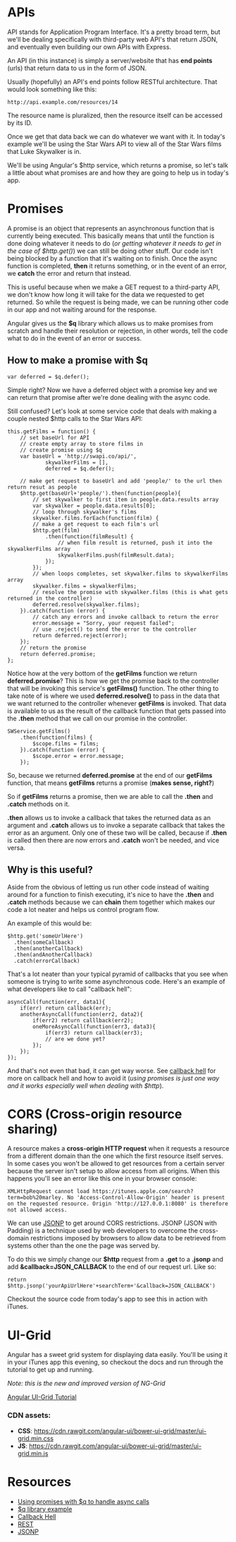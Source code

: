 # APIs
API stands for Application Program Interface. It's a pretty broad term, but we'll be dealing specifically with third-party web API's that return JSON, and eventually even building our own APIs with Express.

An API (in this instance) is simply a server/website that has **end points** (urls) that return data to us in the form of JSON.

Usually (hopefully) an API's end points follow RESTful architecture. That would look something like this:

```
http://api.example.com/resources/14
```

The resource name is pluralized, then the resource itself can be accessed by its ID.

Once we get that data back we can do whatever we want with it. In today's example we'll be using the Star Wars API to view all of the Star Wars films that Luke Skywalker is in.

We'll be using Angular's $http service, which returns a promise, so let's talk a little about what promises are and how they are going to help us in today's app.

# Promises

A promise is an object that represents an asynchronous function that is currently being executed.
This basically means that until the function is done doing whatever it needs to do (*or getting whatever it needs to get in the case of $http.get()*) we can still be doing other stuff. Our code isn't being blocked by a function that it's waiting on to finish. Once the async function is completed, **then** it returns something, or in the event of an error, we **catch** the error and return that instead.

This is useful because when we make a GET request to a third-party API, we don't know how long it will take for the data we requested to get returned. So while the request is being made, we can be running other code in our app and not waiting around for the response.

Angular gives us the **$q** library which allows us to make promises from scratch and handle their resolution or rejection, in other words, tell the code what to do in the event of an error or success.

## How to make a promise with $q

```
var deferred = $q.defer();
```
Simple right? Now we have a deferred object with a promise key and we can return that promise after we're done dealing with the async code.

Still confused? Let's look at some service code that deals with making a couple nested $http calls to the Star Wars API:

```
this.getFilms = function() {
	// set baseUrl for API
	// create empty array to store films in
	// create promise using $q
	var baseUrl = 'http://swapi.co/api/',
			skywalkerFilms = [],
			deferred = $q.defer();

	// make get request to baseUrl and add 'people/' to the url then return resut as people
	$http.get(baseUrl+'people/').then(function(people){
		// set skywalker to first item in people.data.results array
		var skywalker = people.data.results[0];
		// loop through skywalker's films
		skywalker.films.forEach(function(film) {
		// make a get request to each film's url
		$http.get(film)
			.then(function(filmResult) {
				// when film result is returned, push it into the skywalkerFilms array
				skywalkerFilms.push(filmResult.data);
			});
		});
		// when loops completes, set skywalker.films to skywalkerFilms array
		skywalker.films = skywalkerFilms;
		// resolve the promise with skywalker.films (this is what gets returned in the controller)
		deferred.resolve(skywalker.films);
	}).catch(function (error) {
		// catch any errors and invoke callback to return the error
		error.message = "Sorry, your request failed";
		// use .reject() to send the error to the controller
		return deferred.reject(error);
	});
	// return the promise
	return deferred.promise;
};

```

Notice how at the very bottom of the **getFilms** function we return **deferred.promise**?
This is how we get the promise back to the controller that will be invoking this service's **getFilms()** function. The other thing to take note of is where we used **deferred.resolve()** to pass in the data that we want returned to the controller whenever **getFilms** is invoked. That data is available to us as the result of the callback function that gets passed into the **.then** method that we call on our promise in the controller.

```
SWService.getFilms()
	.then(function(films) {
		$scope.films = films;
	}).catch(function (error) {
		$scope.error = error.message;
	});
```
So, because we returned **deferred.promise** at the end of our **getFilms** function, that means **getFilms** returns a promise (**makes sense, right?**)

So if **getFilms** returns a promise, then we are able to call the **.then** and **.catch** methods on it.

**.then** allows us to invoke a callback that takes the returned data as an argument and **.catch** allows us to invoke a separate callback that takes the error as an argument. Only one of these two will be called, because if **.then** is called then there are now errors and **.catch** won't be needed, and vice versa.

## Why is this useful? 

Aside from the obvious of letting us run other code instead of waiting around for a function to finish executing, it's nice to have the **.then** and **.catch** methods because we can **chain** them together which makes our code a lot neater and helps us control program flow.

An example of this would be:

```
$http.get('someUrlHere')
  .then(someCallback)
  .then(anotherCallback)
  .then(andAnotherCallback)
  .catch(errorCallback)
```

That's a lot neater than your typical pyramid of callbacks that you see when someone is trying to write some asynchronous code.
Here's an example of what developers like to call "callback hell":

```
asyncCall(function(err, data1){
    if(err) return callback(err);       
    anotherAsyncCall(function(err2, data2){
        if(err2) return calllback(err2);
        oneMoreAsyncCall(function(err3, data3){
            if(err3) return callback(err3);
            // are we done yet?
        });
    });
});
```

And that's not even that bad, it can get way worse. See [callback hell](http://callbackhell.com/) for more on callback hell and how to avoid it (*using promises is just one way and it works especially well when dealing with $http*).

# CORS (Cross-origin resource sharing)

A resource makes a **cross-origin HTTP request** when it requests a resource from a different domain than the one which the first resource itself serves. In some cases you won't be allowed  to get resources from a certain server because the server isn't setup to allow access from all origins. When this happens you'll see an error like this one in your browser console:

```
XMLHttpRequest cannot load https://itunes.apple.com/search?term=bob%20marley. No 'Access-Control-Allow-Origin' header is present on the requested resource. Origin 'http://127.0.0.1:8080' is therefore not allowed access.
```

We can use [JSONP](https://en.wikipedia.org/wiki/JSONP) to get around CORS restrictions. JSONP (JSON with Padding) is a technique used by web developers to overcome the cross-domain restrictions imposed by browsers to allow data to be retrieved from systems other than the one the page was served by.

To do this we simply change our **$http** request from a **.get** to a **.jsonp** and add **&callback=JSON_CALLBACK** to the end of our request url. Like so:

```
return $http.jsonp('yourApiUrlHere'+searchTerm+'&callback=JSON_CALLBACK')
```

Checkout the source code from today's app to see this in action with iTunes.

# UI-Grid

Angular has a sweet grid system for displaying data easily. You'll be using it in your iTunes app this evening, so checkout the docs and run through the tutorial to get up and running.

*Note: this is the new and improved version of NG-Grid*

[Angular UI-Grid Tutorial](http://ui-grid.info/docs/#/tutorial/101_intro)

### CDN assets: 

- **CSS**: https://cdn.rawgit.com/angular-ui/bower-ui-grid/master/ui-grid.min.css
- **JS**: https://cdn.rawgit.com/angular-ui/bower-ui-grid/master/ui-grid.min.js



# Resources
- [Using promises with $q to handle async calls](http://chariotsolutions.com/blog/post/angularjs-corner-using-promises-q-handle-asynchronous-calls/)
- [$q library example](https://www.youtube.com/watch?v=wA0gZnBI8i4)
- [Callback Hell](http://callbackhell.com/)
- [REST](https://en.wikipedia.org/wiki/Representational_state_transfer)
- [JSONP](https://en.wikipedia.org/wiki/JSONP)
